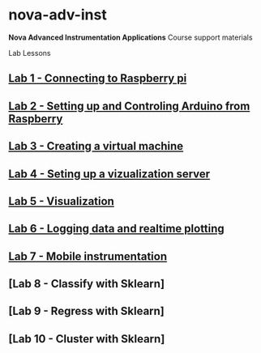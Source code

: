 # nova-adv-inst
**Nova Advanced Instrumentation Applications** Course support materials

Lab Lessons

## [Lab 1 - Connecting to Raspberry pi ](lab1-rpi.md)

## [Lab 2 - Setting up and Controling Arduino from Raspberry](lab2-arduino.md)

## [Lab 3 - Creating a virtual machine](lab3-virtualization.md)

## [Lab 4 - Seting up a vizualization server](lab4-vizserver.md)

## [Lab 5 - Visualization](lab5-viz.md)

## [Lab 6 - Logging data and realtime plotting](lab6-log.md)

## [Lab 7 - Mobile instrumentation](lab7-mobile.md)

## [Lab 8 - Classify with Sklearn]

## [Lab 9 - Regress with Sklearn]

## [Lab 10 - Cluster with Sklearn]




